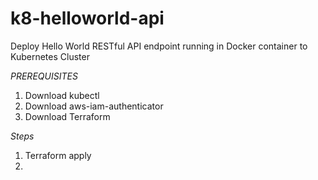 # k8-helloworld-api
Deploy Hello World RESTful API endpoint running in Docker container to Kubernetes Cluster


_*PREREQUISITES*_

1. Download kubectl
2. Download aws-iam-authenticator
3. Download Terraform

_*Steps*_

1. Terraform apply
2. 